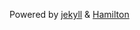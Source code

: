 Powered by [jekyll](https://jekyllrb.com/) & [Hamilton](https://github.com/ngzhio/jekyll-theme-hamilton)